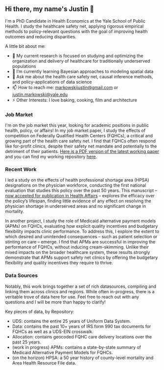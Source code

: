 ## Hi there, my name's Justin 👋

I'm a PhD Candidate in Health Economics at the Yale School of Public Health. I study the healthcare safety net, applying rigorous empirical methods to policy-relevant questions with the goal of improving health outcomes and reducing disparities.


A little bit about me:
- 🔭 My current research is focused on studying and optimizing the organization and delivery of healthcare for traditionally underserved populations
- 🌱 I’m currently learning Bayesian approaches to modeling spatial data
- 💬 Ask me about the health care safety net, causal inference methods, and policy-applications of data science
- 📫 How to reach me: markowskijustin@gmail.com or justin.markowski@yale.edu
- ⚡ Other Interests: I love baking, cooking, film and architecture


### Job Market
I'm on the job market this year, looking for academic positions in public health, policy, or affairs! In my job market paper, I study the effects of competition on Federally Qualified Health Centers (FQHCs), a critical and growing part of the health care safety net. I find that FQHCs often respond like for-profit clinics, despite their safety net mandate and potentially to the detriment of their patients. [Here is a PDF version of the latest working paper](https://github.com/markowskijustin/Competition/blob/main/documentation/Markowski%20Writing%20Sample%20Competition.pdf) and you can find my working repository [here](https://github.com/markowskijustin/Competition).


### Recent Work
I led a study on the effects of health professional shortage area (HPSA) designations on the physician workforce, conducting the first national evaluation that studies this policy over the past 50 years. This manuscript – [now accepted for publication in Health Affairs](https://www.healthaffairs.org/doi/10.1377/hlthaff.2023.00478) – explores the efficacy over the policy’s lifespan, finding little evidence of any effect on resolving the physician shortage in underserved areas and no significant change in mortality.

In another project, I study the role of Medicaid alternative payment models (APMs) on FQHCs, evaluating how explicit quality incentives and budgetary flexibility impacts clinic performance. To address this, I explore the extent to which desired and unintended consequences – such as patient selection or stinting on care – emerge. I find that APMs are successful in improving the performance of FQHCs, without inducing cream-skimming. Unlike their mixed impacts on the broader healthcare system, these results strongly demonstrate that APMs support safety net clinics by offering the budgetary flexibility and quality incentives they require to thrive. 

### Data Sources

Notably, this work brings together a set of rich datasources, compiling and linking them across clinics and regions. While often in-progress, there is a veritable trove of data here for use. Feel free to reach out with any questions and I will be more than happy to clarify!

Key pieces of data, by Repository: 
- UDS: contains the entire 25 years of Uniform Data System.
- Data: contains the past 10+ years of IRS form 990 tax documents for FQHCs as well as a UDS-EIN crosswalk.
- Allocation: contains geocoded FQHC care delivery locations over the past 25 years.
- (work in progress) APMs: contains a state-by-state summary of Medicaid Alternative Payment Models for FQHCs.
- (on the horizon) HPSA: a 50 year history of county-level mortality and Area Health Resource File data.

<!--
**markowskijustin/markowskijustin** is a ✨ _special_ ✨ repository because its `README.md` (this file) appears on your GitHub profile.

Here are some ideas to get you started:

- 🔭 I’m currently working on ...
- 🌱 I’m currently learning ...
- 👯 I’m looking to collaborate on ...
- 🤔 I’m looking for help with ...
- 💬 Ask me about ...
- 📫 How to reach me: ...
- 😄 Pronouns: ...
- ⚡ Fun fact: ...
-->
